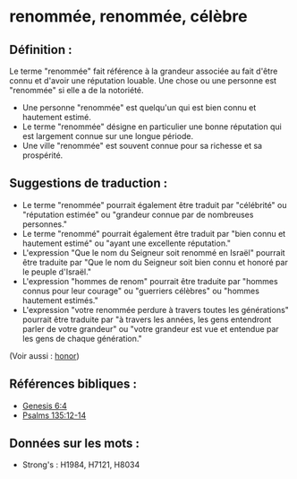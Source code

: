 # renommée, renommée, célèbre

## Définition :

Le terme "renommée" fait référence à la grandeur associée au fait d'être connu et d'avoir une réputation louable. Une chose ou une personne est "renommée" si elle a de la notoriété.

* Une personne "renommée" est quelqu'un qui est bien connu et hautement estimé.
* Le terme "renommée" désigne en particulier une bonne réputation qui est largement connue sur une longue période.
* Une ville "renommée" est souvent connue pour sa richesse et sa prospérité.

## Suggestions de traduction :

* Le terme "renommée" pourrait également être traduit par "célébrité" ou "réputation estimée" ou "grandeur connue par de nombreuses personnes."
* Le terme "renommé" pourrait également être traduit par "bien connu et hautement estimé" ou "ayant une excellente réputation."
* L'expression "Que le nom du Seigneur soit renommé en Israël" pourrait être traduite par "Que le nom du Seigneur soit bien connu et honoré par le peuple d'Israël."
* L'expression "hommes de renom" pourrait être traduite par "hommes connus pour leur courage" ou "guerriers célèbres" ou "hommes hautement estimés."
* L'expression "votre renommée perdure à travers toutes les générations" pourrait être traduite par "à travers les années, les gens entendront parler de votre grandeur" ou "votre grandeur est vue et entendue par les gens de chaque génération."

(Voir aussi : [honor](../kt/honor.md))

## Références bibliques :

* [Genesis 6:4](rc://en/tn/help/gen/06/4)
* [Psalms 135:12-14](rc://en/tn/help/psa/135/012)

## Données sur les mots :

* Strong's : H1984, H7121, H8034
